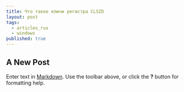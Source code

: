 ```yaml
---
title: Что такое ключи регистра CLSID
layout: post
tags:
  - articles_rus
  - windows
published: true
---
```


## A New Post

Enter text in [Markdown](http://daringfireball.net/projects/markdown/). Use the toolbar above, or click the **?** button for formatting help.
